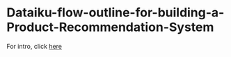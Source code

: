 # Dataiku-flow-outline-for-building-a-Product-Recommendation-System


For intro, click [here](https://www.youtube.com/watch?v=J_qp43Bycdk)
